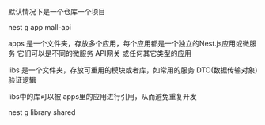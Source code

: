 默认情况下是一个仓库一个项目

nest g app mall-api

apps 是一个文件夹，存放多个应用，每个应用都是一个独立的Nest.js应用或微服务
它们可以是不同的微服务 API网关 或任何其它类型的应用

libs 是一个文件夹，存放可重用的模块或者库，如常用的服务 DTO(数据传输对象)
验证逻辑

libs中的库可以被 apps里的应用进行引用，从而避免重复开发

nest g library shared
